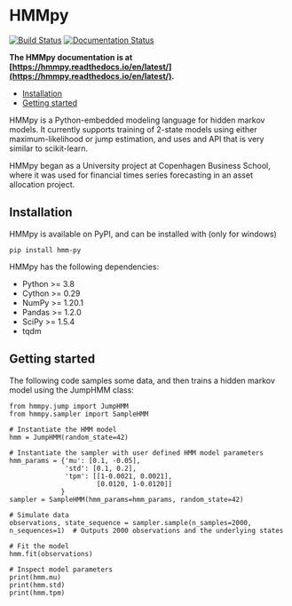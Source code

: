 HMMpy
======
[![Build Status](https://travis-ci.com/Cstolborg/HMMpy.svg?branch=main)](https://travis-ci.com/Cstolborg/HMMpy)
[![Documentation Status](https://readthedocs.org/projects/hmmpy/badge/?version=latest)](https://hmmpy.readthedocs.io/en/latest/?badge=latest)

**The HMMpy documentation is at [https://hmmpy.readthedocs.io/en/latest/](https://hmmpy.readthedocs.io/en/latest/).**

- [Installation](#installation)
- [Getting started](#getting-started)

HMMpy is a Python-embedded modeling language for hidden markov models. It currently supports training of 2-state models using either maximum-likelihood or jump estimation, and uses and API that is very similar to scikit-learn.

HMMpy began as a University project at Copenhagen Business School, where it was used for financial times series forecasting in an asset allocation project. 


## Installation
HMMpy is available on PyPI, and can be installed with (only for windows)
```
pip install hmm-py
```

HMMpy has the following dependencies:

- Python >= 3.8
- Cython >= 0.29
- NumPy >= 1.20.1
- Pandas >= 1.2.0
- SciPy >= 1.5.4
- tqdm


## Getting started
The following code samples some data, and then trains a hidden markov model using the JumpHMM class:

```python3
from hmmpy.jump import JumpHMM
from hmmpy.sampler import SampleHMM

# Instantiate the HMM model
hmm = JumpHMM(random_state=42)

# Instantiate the sampler with user defined HMM model parameters
hmm_params = {'mu': [0.1, -0.05],
              'std': [0.1, 0.2],
              'tpm': [[1-0.0021, 0.0021],
                      [0.0120, 1-0.0120]]
             }
sampler = SampleHMM(hmm_params=hmm_params, random_state=42)

# Simulate data
observations, state_sequence = sampler.sample(n_samples=2000, n_sequences=1)  # Outputs 2000 observations and the underlying states

# Fit the model
hmm.fit(observations)

# Inspect model parameters
print(hmm.mu)
print(hmm.std)
print(hmm.tpm)
```

